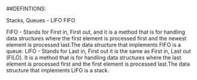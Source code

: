 ##DEFINTIONS:

Stacks, Queues - LIFO FIFO

FIFO - Stands for First in, First out, and it is a method that is for handling data structures where the first element is processed first and the newest element is processed last.The data structure that implements FIFO is a queue.
LIFO - Stands for Last in, First out it is the same as First in, Last out (FILO). It is a method that is for handling data structures where the last element is processed first and the first element is processed last.The data structure that implements LIFO is a stack.
